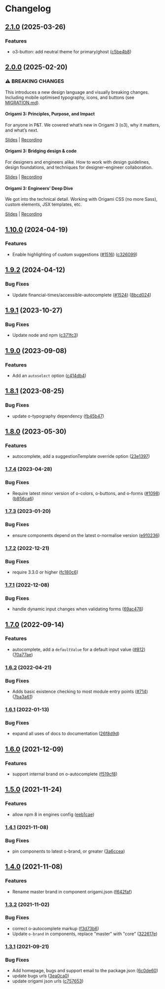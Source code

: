 # Changelog

## [2.1.0](https://github.com/Financial-Times/origami/compare/o-autocomplete-v2.0.0...o-autocomplete-v2.1.0) (2025-03-26)


### Features

* o3-button: add neutral theme for primary/ghost ([c5be4b8](https://github.com/Financial-Times/origami/commit/c5be4b8b0a9fd2c32c8de86a60760052ee1c1642))

## [2.0.0](https://github.com/Financial-Times/origami/compare/o-autocomplete-v1.10.0...o-autocomplete-v2.0.0) (2025-02-20)

### ⚠ BREAKING CHANGES

This introduces a new design language and visually breaking changes. Including mobile optimised typography, icons, and buttons (see [MIGRATION.md](./MIGRATION.md)).

#### Origami 3: Principles, Purpose, and Impact

For anyone in P&T. We covered what’s new in Origami 3 (o3), why it matters, and what’s next.

[Slides](https://docs.google.com/presentation/d/1Qs8RHpMrDxxP5LyrVlnsUHnS3AriRK5-IboUeneRyMs/edit#slide=id.g764506c38c_0_357) | [Recording](https://drive.google.com/file/d/1OMW9zdTOEUvWyW1trsFqL3XhpTejYelO/view)

#### Origami 3: Bridging design & code

For designers and engineers alike. How to work with design guidelines, design foundations, and techniques for designer–engineer collaboration.

[Slides](https://docs.google.com/presentation/d/1pGBKFNv-g8RbY2g3SJ7v823XBI-MQqpjHrdgg9B6bzI/edit#slide=id.g764506c38c_0_357) | [Recording](https://drive.google.com/file/d/14hWVKM690arNEWROPHx9gmebnOUa6wlM/view)

#### Origami 3: Engineers’ Deep Dive

We got into the technical detail. Working with Origami CSS (no more Sass), custom elements, JSX templates, etc.

[Slides](https://docs.google.com/presentation/d/1s1S959CwZYnd0Q89EhsDFLFUuy2HZ9UnpBVaDHDFX7A/edit#slide=id.g3347c4befb5_0_402) | [Recording](https://drive.google.com/file/d/1hDtSN8Ce_P0Vr_dv0KXuXhs5Q9aHfvAp/view)

## [1.10.0](https://github.com/Financial-Times/origami/compare/o-autocomplete-v1.9.2...o-autocomplete-v1.10.0) (2024-04-19)

### Features

- Enable highlighting of custom suggestions ([#1516](https://github.com/Financial-Times/origami/issues/1516)) ([c326099](https://github.com/Financial-Times/origami/commit/c3260998c4a8926f875e7ba95134b230ca517669))

## [1.9.2](https://github.com/Financial-Times/origami/compare/o-autocomplete-v1.9.1...o-autocomplete-v1.9.2) (2024-04-12)

### Bug Fixes

- Update financial-times/accessible-autocomplete ([#1524](https://github.com/Financial-Times/origami/issues/1524)) ([8bcd024](https://github.com/Financial-Times/origami/commit/8bcd02402f3fa50e35756d3eb2a22b10435d634b))

## [1.9.1](https://github.com/Financial-Times/origami/compare/o-autocomplete-v1.9.0...o-autocomplete-v1.9.1) (2023-10-27)

### Bug Fixes

- Update node and npm ([c371fc3](https://github.com/Financial-Times/origami/commit/c371fc3f7f2d66266dbca95862ecef3ddeb1f339))

## [1.9.0](https://github.com/Financial-Times/origami/compare/o-autocomplete-v1.8.1...o-autocomplete-v1.9.0) (2023-09-08)

### Features

- Add an `autoselect` option ([c414db4](https://github.com/Financial-Times/origami/commit/c414db4780e8f74bffb25e9a04004c4d450077f4))

## [1.8.1](https://github.com/Financial-Times/origami/compare/o-autocomplete-v1.8.0...o-autocomplete-v1.8.1) (2023-08-25)

### Bug Fixes

- update o-typography dependency ([fb45b47](https://github.com/Financial-Times/origami/commit/fb45b47274241ea828f7dd50233441a76a215a51))

## [1.8.0](https://www.github.com/Financial-Times/origami/compare/o-autocomplete-v1.7.4...o-autocomplete-v1.8.0) (2023-05-30)

### Features

- autocomplete, add a suggestionTemplate override option ([23e1397](https://www.github.com/Financial-Times/origami/commit/23e1397deb29034faaf009c16e41ab169dcc3a42))

### [1.7.4](https://www.github.com/Financial-Times/origami/compare/o-autocomplete-v1.7.3...o-autocomplete-v1.7.4) (2023-04-28)

### Bug Fixes

- Require latest minor version of o-colors, o-buttons, and o-forms ([#1098](https://www.github.com/Financial-Times/origami/issues/1098)) ([b856ca6](https://www.github.com/Financial-Times/origami/commit/b856ca66c9ec555f3c70833ffa35cb05cd19841f))

### [1.7.3](https://www.github.com/Financial-Times/origami/compare/o-autocomplete-v1.7.2...o-autocomplete-v1.7.3) (2023-01-20)

### Bug Fixes

- ensure components depend on the latest o-normalise version ([e910236](https://www.github.com/Financial-Times/origami/commit/e910236454318ce1bf198a06da7e76c0893c9142))

### [1.7.2](https://www.github.com/Financial-Times/origami/compare/o-autocomplete-v1.7.1...o-autocomplete-v1.7.2) (2022-12-21)

### Bug Fixes

- require 3.3.0 or higher ([fc180c6](https://www.github.com/Financial-Times/origami/commit/fc180c619755daa1b7bfe65509f354cf0de113bf))

### [1.7.1](https://www.github.com/Financial-Times/origami/compare/o-autocomplete-v1.7.0...o-autocomplete-v1.7.1) (2022-12-08)

### Bug Fixes

- handle dynamic input changes when validating forms ([69ac478](https://www.github.com/Financial-Times/origami/commit/69ac4780922aded1dd4ce9b62b8437c454f0adba))

## [1.7.0](https://www.github.com/Financial-Times/origami/compare/o-autocomplete-v1.6.2...o-autocomplete-v1.7.0) (2022-09-14)

### Features

- autocomplete, add a `defaultValue` for a default input value ([#812](https://www.github.com/Financial-Times/origami/issues/812)) ([70a77ae](https://www.github.com/Financial-Times/origami/commit/70a77ae218c9c19967fe3bb32c18206d7cd9c2c3))

### [1.6.2](https://www.github.com/Financial-Times/origami/compare/o-autocomplete-v1.6.1...o-autocomplete-v1.6.2) (2022-04-21)

### Bug Fixes

- Adds basic existence checking to most module entry points ([#714](https://www.github.com/Financial-Times/origami/issues/714)) ([7ba3a61](https://www.github.com/Financial-Times/origami/commit/7ba3a61d0de2a32d3a27a225fd4258b3820c7bda))

### [1.6.1](https://www.github.com/Financial-Times/origami/compare/o-autocomplete-v1.6.0...o-autocomplete-v1.6.1) (2022-01-13)

### Bug Fixes

- expand all uses of docs to documentation ([26f8d9d](https://www.github.com/Financial-Times/origami/commit/26f8d9d8cbbe3e78902d8c3951b37e08150a77bd))

## [1.6.0](https://www.github.com/Financial-Times/origami/compare/o-autocomplete-v1.5.0...o-autocomplete-v1.6.0) (2021-12-09)

### Features

- support internal brand on o-autocomplete ([f519cf8](https://www.github.com/Financial-Times/origami/commit/f519cf8b668304ece9e0cc5e64940ad4295343ce))

## [1.5.0](https://www.github.com/Financial-Times/origami/compare/o-autocomplete-v1.4.1...o-autocomplete-v1.5.0) (2021-11-24)

### Features

- allow npm 8 in engines config ([eeb1cae](https://www.github.com/Financial-Times/origami/commit/eeb1cae6e7f0379e647f2b41240b1f294997d528))

### [1.4.1](https://www.github.com/Financial-Times/origami/compare/o-autocomplete-v1.4.0...o-autocomplete-v1.4.1) (2021-11-08)

### Bug Fixes

- pin components to latest o-brand, or greater ([3a6ccea](https://www.github.com/Financial-Times/origami/commit/3a6ccea1e838e4a2003322ca1f855d0b87b26b60))

## [1.4.0](https://www.github.com/Financial-Times/origami/compare/o-autocomplete-v1.3.2...o-autocomplete-v1.4.0) (2021-11-08)

### Features

- Rename master brand in component origami.json ([f642faf](https://www.github.com/Financial-Times/origami/commit/f642faf0574d84ea8185b56e6090c8015def27e6))

### [1.3.2](https://www.github.com/Financial-Times/origami/compare/o-autocomplete-v1.3.1...o-autocomplete-v1.3.2) (2021-11-02)

### Bug Fixes

- correct o-autocomplete markup ([f3d73b6](https://www.github.com/Financial-Times/origami/commit/f3d73b623d19bdfb7fac507cd40712d0032648fb))
- Update `o-brand` in components, replace "master" with "core" ([322617e](https://www.github.com/Financial-Times/origami/commit/322617ea80f30a6825d9c36872e05574b871ea82))

### [1.3.1](https://www.github.com/Financial-Times/origami/compare/o-autocomplete-v1.3.0...o-autocomplete-v1.3.1) (2021-09-21)

### Bug Fixes

- Add homepage, bugs and support email to the package.json ([6c0de60](https://www.github.com/Financial-Times/origami/commit/6c0de60ebd6e64c4dd16d000fcc6b79412ce30f4))
- update bugs urls ([3ea0ca0](https://www.github.com/Financial-Times/origami/commit/3ea0ca03bcb6e55142a77387ad0fff5ddf056d44))
- update origami json urls ([c757653](https://www.github.com/Financial-Times/origami/commit/c7576532b5a14f0462d5346dfb63238be025602e))
